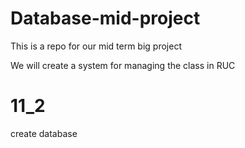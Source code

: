 # Database-mid-project
This is a repo for our mid term big project

We will create a system for managing the class in RUC

# 11_2
create database